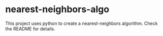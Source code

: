 # nearest-neighbors-algo
This project uses python to create a nearest-neighbors algorithm. Check the README for details.
